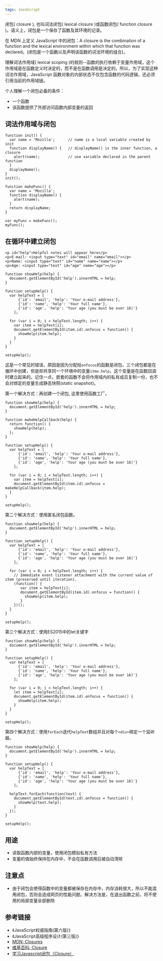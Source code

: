 ```yaml
---
tags: JavaScript
---
```

闭包( closure ), 也叫词法闭包( lexical closure )或函数闭包( function closure )。语义上，闭包是一个保存了函数及其环境的记录。  

在 MDN 上定义 JavaScript 中的闭包：A closure is the combination of a function and the lexical environment within which that function was declared。(闭包是一个函数以及声明该函数的词法环境的组合)。  

理解词法作用域( lexical scoping )的规则--函数的执行依赖于变量作用域，这个作用域是在函数定义时决定的，而不是在函数调用是决定的。所以，为了实现这种词法作用域，JavaScript 函数对象的内部状态不仅包含函数的代码逻辑，还必须引用当前的作用域链。    

个人理解一个闭包必备的条件：
- 一个函数
- 该函数提供了外部访问函数内部变量的返回 

## 词法作用域与闭包
```
function init() {
  var name = 'Mozilla';      // name is a local variable created by init
  function displayName() {   // displayName() is the inner function, a closure
    alert(name);             // use variable declared in the parent function
  }
  displayName();
}
init();
```
```
function makeFunc() {
  var name = 'Mozilla';
  function displayName() {
    alert(name);
  }
  return displayName;
}

var myFunc = makeFunc();
myFunc();
```

## 在循环中建立闭包
```
<p id="help">Helpful notes will appear here</p>
<p>E-mail: <input type="text" id="email" name="email"></p>
<p>Name: <input type="text" id="name" name="name"></p>
<p>Age: <input type="text" id="age" name="age"></p>
```
```
function showHelp(help) {
  document.getElementById('help').innerHTML = help;
}

function setupHelp() {
  var helpText = [
      {'id': 'email', 'help': 'Your e-mail address'},
      {'id': 'name', 'help': 'Your full name'},
      {'id': 'age', 'help': 'Your age (you must be over 16)'}
    ];

  for (var i = 0; i < helpText.length; i++) {
    var item = helpText[i];
    document.getElementById(item.id).onfocus = function() {
      showHelp(item.help);
    }
  }
}

setupHelp();
```
这是一个常见的错误，原因是因为分配给`onfocus`的函数是闭包，三个闭包都是在循环中创建，但是却共享同一个环境中的变量`itme.help`，这个变量是在函数回调时建立起来的。记住一点，嵌套的函数不会将作用域内的私有成员复制一份，也不会对绑定的变量生成静态快照(static snapshot)。    

第一个解决方式：再创建一个闭包, 这里使用函数工厂。
```
function showHelp(help) {
  document.getElementById('help').innerHTML = help;
}

function makeHelpCallback(help) {
  return function() {
    showHelp(help);
  };
}

function setupHelp() {
  var helpText = [
      {'id': 'email', 'help': 'Your e-mail address'},
      {'id': 'name', 'help': 'Your full name'},
      {'id': 'age', 'help': 'Your age (you must be over 16)'}
    ];

  for (var i = 0; i < helpText.length; i++) {
    var item = helpText[i];
    document.getElementById(item.id).onfocus = makeHelpCallback(item.help);
  }
}

setupHelp();
```
第二个解决方式：使用匿名闭包函数。
```
function showHelp(help) {
  document.getElementById('help').innerHTML = help;
}

function setupHelp() {
  var helpText = [
      {'id': 'email', 'help': 'Your e-mail address'},
      {'id': 'name', 'help': 'Your full name'},
      {'id': 'age', 'help': 'Your age (you must be over 16)'}
    ];

  for (var i = 0; i < helpText.length; i++) {
    // Immediate event listener attachment with the current value of item (preserved until iteration).
    (function() {
       var item = helpText[i];
       document.getElementById(item.id).onfocus = function() {
         showHelp(item.help);
       }
    })(); 
  }
}

setupHelp();
```

第三个解决方式：使用ES2015中的let关键字
```
function showHelp(help) {
  document.getElementById('help').innerHTML = help;
}

function setupHelp() {
  var helpText = [
      {'id': 'email', 'help': 'Your e-mail address'},
      {'id': 'name', 'help': 'Your full name'},
      {'id': 'age', 'help': 'Your age (you must be over 16)'}
    ];

  for (var i = 0; i < helpText.length; i++) {
    let item = helpText[i];
    document.getElementById(item.id).onfocus = function() {
      showHelp(item.help);
    }
  }
}

setupHelp();
```

第四个解决方式：使用`forEach`迭代`helpText`数组并且对每个`<div>`绑定一个监听器。
```
function showHelp(help) {
  document.getElementById('help').innerHTML = help;
}

function setupHelp() {
  var helpText = [
      {'id': 'email', 'help': 'Your e-mail address'},
      {'id': 'name', 'help': 'Your full name'},
      {'id': 'age', 'help': 'Your age (you must be over 16)'}
    ];

  helpText.forEach(function(text) {
    document.getElementById(text.id).onfocus = function() {
      showHelp(text.help);
    }
  });
}

setupHelp();
```

## 用途
- 读取函数内部的变量，使用闭包模拟私有方法
- 变量的值始终保持在内存中，不会在函数调用后被自动清除

## 注意点
- 由于闭包会使得函数中的变量都被保存在内存中，内存消耗很大，所以不能滥用闭包，否则会造成网页的性能问题。解决方法是，在退出函数之前，将不使用的局部变量全部删除

## 参考链接
- 《JavaScript权威指南(第六版)》  
- 《JavaScript高级程序设计(第三版)》
- [MDN: Closures](https://developer.mozilla.org/en-US/docs/Web/JavaScript/Closures)
- [维基百科: Closure](https://en.wikipedia.org/wiki/Closure_(computer_programming))  
- [学习Javascript闭包（Closure）](http://www.ruanyifeng.com/blog/2009/08/learning_javascript_closures.html)